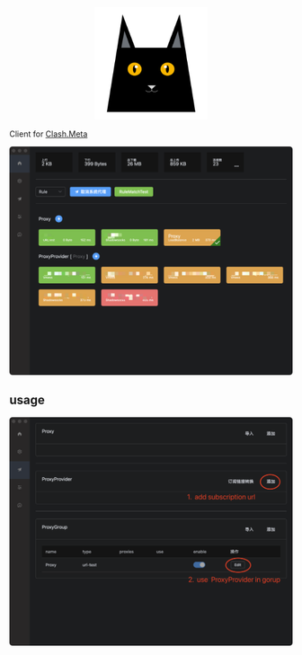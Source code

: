 
<p align="center">
  <img src="./appicon.png" style="width: 200px"/>
</p>

Client for [Clash.Meta](https://github.com/MetaCubeX/Clash.Meta)

![](./preview.png)

## usage

![](./proxy.png)